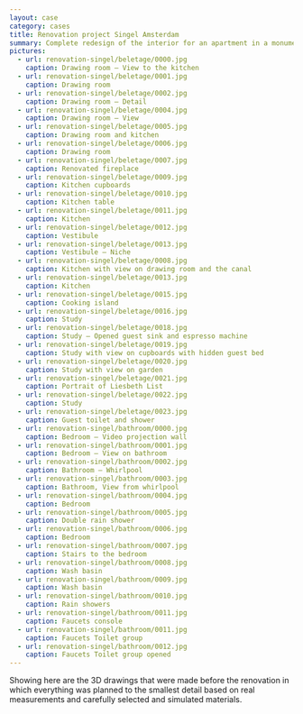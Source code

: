 ```yaml
---
layout: case
category: cases
title: Renovation project Singel Amsterdam
summary: Complete redesign of the interior for an apartment in a monumental building at one of Amsterdam's historic canals. 
pictures:
  - url: renovation-singel/beletage/0000.jpg
    caption: Drawing room — View to the kitchen
  - url: renovation-singel/beletage/0001.jpg
    caption: Drawing room
  - url: renovation-singel/beletage/0002.jpg
    caption: Drawing room — Detail
  - url: renovation-singel/beletage/0004.jpg
    caption: Drawing room — View
  - url: renovation-singel/beletage/0005.jpg
    caption: Drawing room and kitchen
  - url: renovation-singel/beletage/0006.jpg
    caption: Drawing room
  - url: renovation-singel/beletage/0007.jpg
    caption: Renovated fireplace
  - url: renovation-singel/beletage/0009.jpg
    caption: Kitchen cupboards
  - url: renovation-singel/beletage/0010.jpg
    caption: Kitchen table
  - url: renovation-singel/beletage/0011.jpg
    caption: Kitchen
  - url: renovation-singel/beletage/0012.jpg
    caption: Vestibule
  - url: renovation-singel/beletage/0013.jpg
    caption: Vestibule — Niche
  - url: renovation-singel/beletage/0008.jpg
    caption: Kitchen with view on drawing room and the canal
  - url: renovation-singel/beletage/0013.jpg
    caption: Kitchen
  - url: renovation-singel/beletage/0015.jpg
    caption: Cooking island
  - url: renovation-singel/beletage/0016.jpg
    caption: Study
  - url: renovation-singel/beletage/0018.jpg
    caption: Study — Opened guest sink and espresso machine
  - url: renovation-singel/beletage/0019.jpg
    caption: Study with view on cupboards with hidden guest bed
  - url: renovation-singel/beletage/0020.jpg
    caption: Study with view on garden
  - url: renovation-singel/beletage/0021.jpg
    caption: Portrait of Liesbeth List
  - url: renovation-singel/beletage/0022.jpg
    caption: Study
  - url: renovation-singel/beletage/0023.jpg
    caption: Guest toilet and shower
  - url: renovation-singel/bathroom/0000.jpg
    caption: Bedroom — Video projection wall
  - url: renovation-singel/bathroom/0001.jpg
    caption: Bedroom — View on bathroom
  - url: renovation-singel/bathroom/0002.jpg
    caption: Bathroom — Whirlpool
  - url: renovation-singel/bathroom/0003.jpg
    caption: Bathroom, View from whirlpool
  - url: renovation-singel/bathroom/0004.jpg
    caption: Bedroom
  - url: renovation-singel/bathroom/0005.jpg
    caption: Double rain shower
  - url: renovation-singel/bathroom/0006.jpg
    caption: Bedroom
  - url: renovation-singel/bathroom/0007.jpg
    caption: Stairs to the bedroom
  - url: renovation-singel/bathroom/0008.jpg
    caption: Wash basin
  - url: renovation-singel/bathroom/0009.jpg
    caption: Wash basin
  - url: renovation-singel/bathroom/0010.jpg
    caption: Rain showers
  - url: renovation-singel/bathroom/0011.jpg
    caption: Faucets console
  - url: renovation-singel/bathroom/0011.jpg
    caption: Faucets Toilet group
  - url: renovation-singel/bathroom/0012.jpg
    caption: Faucets Toilet group opened
---
```


Showing here are the 3D drawings that were made before the renovation in which everything was planned to the smallest detail based on real measurements and carefully selected and simulated materials. 
